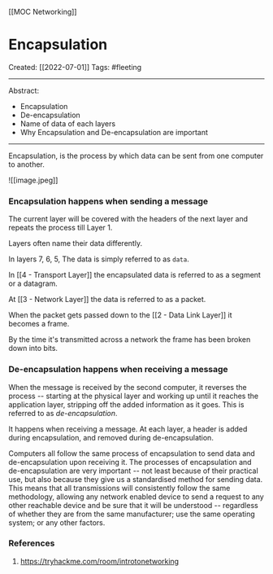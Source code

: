 [[MOC Networking]]

# Encapsulation
Created:  [[2022-07-01]]
Tags: #fleeting 

---
Abstract:
- Encapsulation
- De-encapsulation
- Name of data of each layers
- Why Encapsulation and De-encapsulation are important

---
Encapsulation, is the process by which data can be sent from one computer to another. 


![[image.jpeg]]
### Encapsulation happens when sending a message
The current layer will be covered with the headers of the next layer and repeats the process till Layer 1. 

Layers often name their data differently.

In layers 7, 6, 5, 
The data is simply referred to as `data`. 

In [[4 - Transport Layer]] the encapsulated data is referred to as a segment or a datagram. 


At [[3 - Network Layer]] the data is referred to as a packet. 


When the packet gets passed down to the [[2 - Data Link Layer]]  it becomes a frame.


By the time it's transmitted across a network the frame has been broken down into bits.


### De-encapsulation happens when receiving a message
When the message is received by the second computer, it reverses the process -- starting at the physical layer and working up until it reaches the application layer, stripping off the added information as it goes. This is referred to as _de-encapsulation_. 


It happens when receiving a message.  At each layer, a header is added during encapsulation, and removed during de-encapsulation.



Computers all follow the same process of encapsulation to send data and de-encapsulation upon receiving it. The processes of encapsulation and de-encapsulation are very important -- not least because of their practical use, but also because they give us a standardised method for sending data. This means that all transmissions will consistently follow the same methodology, allowing any network enabled device to send a request to any other reachable device and be sure that it will be understood -- regardless of whether they are from the same manufacturer; use the same operating system; or any other factors.






### References
1. https://tryhackme.com/room/introtonetworking